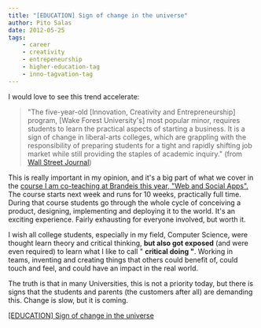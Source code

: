 ```yaml
---
title: "[EDUCATION] Sign of change in the universe"
author: Pito Salas
date: 2012-05-25
tags:
    - career
    - creativity
    - entrepeneurship
    - higher-education-tag
    - inno-tagvation-tag
---
```




I would love to see this trend accelerate:

> "The five-year-old [Innovation, Creativity and Entrepreneurship] program,
> [Wake Forest University's] most popular minor, requires students to learn
> the practical aspects of starting a business. It is a sign of change in
> liberal-arts colleges, which are grappling with the responsibility of
> preparing students for a tight and rapidly shifting job market while still
> providing the staples of academic inquiry." (from [Wall Street
> Journal](<http://online.wsj.com/article/SB10001424052702303448404577410592488795980.html?mod=rss_most_emailed_week&utm_source=feedburner&utm_medium=feed&utm_campaign=Feed%3A+wsj%2Fxml%2Frss%2F3_7253+%28WSJ.com%3A+Most+Emailed+Week%29&utm_content=My+Yahoo>))

This is really important in my opinion, and it's a big part of what we cover
in the [course I am co-teaching at Brandeis this year, "Web and Social
Apps".](<https://sites.google.com/site/jbs2012cosiwebsocial/>) The course
starts next week and runs for 10 weeks, practically full time. During that
course students go through the whole cycle of conceiving a product, designing,
implementing and deploying it to the world. It's an exciting experience.
Fairly exhausting for everyone involved, but worth it.

I wish all college students, especially in my field, Computer Science, were
thought learn theory and critical thinking, **but also got exposed** (and were
even required) to learn what I like to call " **critical doing "**. Working in
teams, inventing and creating things that others could benefit of, could touch
and feel, and could have an impact in the real world.

The truth is that in many Universities, this is not a priority today, but
there is signs that the students and parents (the customers after all) are
demanding this. Change is slow, but it is coming.


[[EDUCATION] Sign of change in the universe](None)
